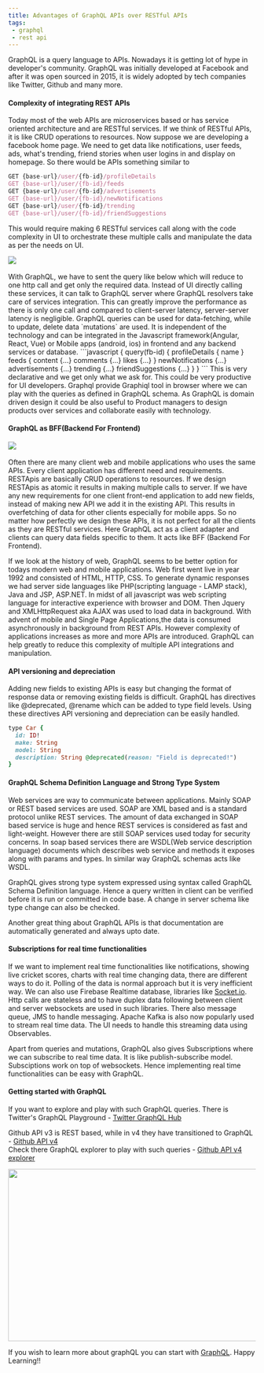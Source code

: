 ```yaml
---
title: Advantages of GraphQL APIs over RESTful APIs
tags: 
 - graphql
 - rest api
---
```


GraphQL is a query language to APIs. Nowadays it is getting lot of hype in developer's community. GraphQL was initially developed at Facebook and after it was open sourced in 2015, it is widely adopted by tech companies like Twitter, Github and many more.

#### <b>Complexity of integrating REST APIs</b>

Today most of the web APIs are microservices based or has service oriented architecture and are RESTful services. If we think of RESTful APIs, it is like CRUD operations to resources. Now suppose we are developing a facebook home page. We need to get data like notifications, user feeds, ads, what's trending, friend stories when user logins in and display on homepage. So there would be APIs something similar to 
```javascript
GET {base-url}/user/{fb-id}/profileDetails
GET {base-url}/user/{fb-id}/feeds
GET {base-url}/user/{fb-id}/advertisements
GET {base-url}/user/{fb-id}/newNotifications
GET {base-url}/user/{fb-id}/trending
GET {base-url}/user/{fb-id}/friendSuggestions
```
This would require making 6 RESTful services call along with the code complexity in UI to orchestrate these multiple calls and manipulate the data as per the needs on UI.

<div class="row">
    <div class="col-sm-3"></div>
    <div class="col-sm-6">
        <img src = "{{ site.baseurl }}/theme/img/front-and-backend.jpg"/>
    </div>
    <div class="col-sm-3"></div>
</div>

<br/>
With GraphQL, we have to sent the query like below which will reduce to one http call and get only the required data. Instead of UI directly calling these services, it can talk to GraphQL server where GraphQL resolvers take care of services integration. This can greatly improve the performance as there is only one call and compared to client-server latency, server-server latency is negligible. GraphQL queries can be used for data-fetching, while to update, delete data `mutations` are used. It is independent of the technology and can be integrated in the Javascript framework(Angular, React, Vue) or Mobile apps (android, ios) in frontend and any backend services or database.  
```javascript
{
    query(fb-id) {
        profileDetails {
            name
        }
        feeds {
            content {...}
            comments {...}
            likes {...}
        }
        newNotifications {...}
        advertisements {...}
        trending {...}
        friendSuggestions {...}
    }
}
```
This is very declarative and we get only what we ask for. This could be very productive for UI developers. Graphql provide Graphiql tool in browser where we can play with the queries as defined in GraphQL schema. As GraphQL is domain driven design it could be also useful to Product managers to design products over services and collaborate easily with technology.

#### <b>GraphQL as BFF(Backend For Frontend)</b>

<div class="row">
    <div class="col-sm-1"></div>
    <div class="col-sm-10">
        <img src = "{{ site.baseurl }}/theme/img/data-graph.jpg"/>
    </div>
    <div class="col-sm-1"></div>
</div>
<br/>
Often there are many client web and mobile applications who uses the same APIs. Every client application has different need and requirements. RESTApis are basically CRUD operations to resources. If we design RESTApis as atomic it results in making multiple calls to server. If we have any new requirements for one client front-end application to add new fields, instead of making new API we add it in the existing API. This results in overfetching of data for other clients especially for mobile apps. So no matter how perfectly we design these APIs, it is not perfect for all the clients as they are RESTful services.
Here GraphQL act as a client adapter and clients can query data fields specific to them. It acts like BFF (Backend For Frontend).  

If we look at the history of web, GraphQL seems to be better option for todays modern web and mobile applications. Web first went live in year 1992 and consisted of HTML, HTTP, CSS. To generate dynamic responses we had server side languages like PHP(scripting language - LAMP stack), Java and JSP, ASP.NET. In midst of all javascript was web scripting language for interactive experience with browser and DOM. Then Jquery and XMLHttpRequest aka AJAX was used to load data in background. With advent of mobile and Single Page Applications,the data is consumed asynchronously in background from REST APIs. However complexity of applications increases as more and more APIs are introduced. GraphQL can help greatly to reduce this complexity of multiple API integrations and manipulation.

#### <b>API versioning and depreciation</b>

Adding new fields to existing APIs is easy but changing the format of response data or removing existing fields is difficult. GraphQL has directives like @deprecated, @rename which can be added to type field levels. Using these directives API versioning and depreciation can be easily handled.

```ruby
type Car {
  id: ID!
  make: String
  model: String
  description: String @deprecated(reason: "Field is deprecated!")
}
```

#### <b>GraphQL Schema Definition Language and Strong Type System</b>

Web services are way to communicate between applications. Mainly SOAP or REST based services are used. SOAP are XML based and is a standard protocol unlike REST services. The amount of data exchanged in SOAP based service is huge and hence REST services is considered as fast and light-weight. However there are still SOAP services used today for security concerns. In soap based services there are WSDL(Web service description language) documents which describes web service and methods it exposes along with params and types. In similar way GraphQL schemas acts like WSDL.  

GraphQL gives strong type system expressed using syntax called GraphQL Schema Definition language. Hence a query written in client can be verified before it is run or committed in code base. A change in server schema like type change can also be checked. 

Another great thing about GraphQL APIs is that documentation are automatically generated and always upto date.

#### <b>Subscriptions for real time functionalities</b>

If we want to implement real time functionalities like notifications, showing live cricket scores, charts with real time changing data, there are different ways to do it. Polling of the data is normal approach but it is very inefficient way. We can also use Firebase Realtime database, libraries like [Socket.io](https://socket.io/). Http calls are stateless and to have duplex data following between client and server websockets are used in such libraries. There also message queue, JMS to handle messaging. Apache Kafka is also now popularly used to stream real time data. The UI needs to handle this streaming data using Observables.

Apart from queries and mutations, GraphQL also gives Subscriptions where we can subscribe to real time data. It is like publish-subscribe model. Subsciptions work on top of websockets. Hence implementing real time functionalities can be easy with GraphQL.

[comment]: <> (#### Cons of GraphQL)
[comment]: <> (Nested queries and Dataloaders)

[comment]: <> (Single point of failure and use of schema stiching)

#### <b>Getting started with GraphQL</b>

If you want to explore and play with such GraphQL queries. 
There is Twitter's GraphQL Playground -  [Twitter GraphQL Hub](https://www.graphqlhub.com/playground/twitter)

Github API v3 is REST based, while in v4 they have transitioned to GraphQL - [Github API v4](https://developer.github.com/v4/)<br>
Check there GraphQL explorer to play with such queries -
[Github API v4 explorer](https://developer.github.com/v4/explorer/)

<img src = "{{ site.baseurl }}/theme/img/github-graphql.jpg" height="350" width="700"/>

If you wish to learn more about graphQL you can start with [GraphQL](https://graphql.org/). Happy Learning!!
